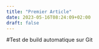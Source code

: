 ```yaml
---
title: "Premier Article"
date: 2023-05-16T08:24:09+02:00
draft: false
---
```

#Test de build automatique sur Git
